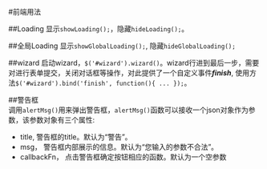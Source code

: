 #前端用法

##Loading
显示`showLoading();`，隐藏`hideLoading();`。

##全局Loading
显示`showGlobalLoading();`, 隐藏`hideGlobalLoading();`

##wizard
启动wizard，`$('#wizard').wizard()`。wizard行进到最后一步，需要对进行表单提交，关闭对话框等操作，对此提供了一个自定义事件***finish***, 使用方法`$('#wizard').bind('finish', function(){ ... });`。


##警告框  
调用`alertMsg()`用来弹出警告框，`alertMsg()`函数可以接收一个json对象作为参数，该参数对象有三个属性:  

+ title, 警告框的title。默认为“警告”。
+ msg， 警告框内部展示的信息。默认为“您输入的参数不合法”。
+ callbackFn， 点击警告框确定按钮相应的函数。默认为一个空参数
